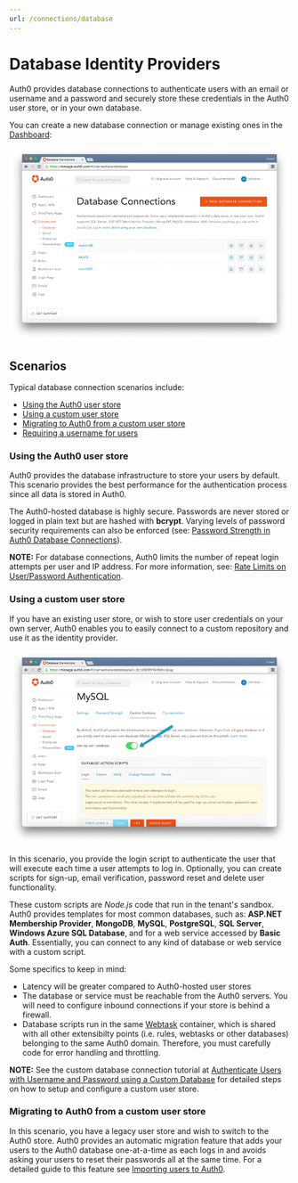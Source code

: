 ```yaml
---
url: /connections/database
---
```


# Database Identity Providers

Auth0 provides database connections to authenticate users with an email or username and a password and securely store these credentials in the Auth0 user store, or in your own database.

You can create a new database connection or manage existing ones in the [Dashboard](${uiURL}/#/connections/database):

![](/media/articles/connections/database/database-connections.png)

## Scenarios

Typical database connection scenarios include:

* [Using the Auth0 user store](#using-the-auth0-user-store)
* [Using a custom user store](#using-a-custom-user-store)
* [Migrating to Auth0 from a custom user store](#migrating-to-auth0-from-a-custom-user-store)
* [Requiring a username for users](/database/require-username)

### Using the Auth0 user store

Auth0 provides the database infrastructure to store your users by default. This scenario provides the best performance for the authentication process since all data is stored in Auth0.

The Auth0-hosted database is highly secure. Passwords are never stored or logged in plain text but are hashed with **bcrypt**. Varying levels of password security requirements can also be enforced (see: [Password Strength in Auth0 Database Connections](/password-strength)).

**NOTE:** For database connections, Auth0 limits the number of repeat login attempts per user and IP address. For more information, see: [Rate Limits on User/Password Authentication](/connections/database/rate-limits).

### Using a custom user store

If you have an existing user store, or wish to store user credentials on your own server, Auth0 enables you to easily connect to a custom repository and use it as the identity provider.

![](/media/articles/connections/database/custom-database.png)

In this scenario, you provide the login script to authenticate the user that will execute each time a user attempts to log in. Optionally, you can create scripts for sign-up, email verification, password reset and delete user functionality.

These custom scripts are *Node.js* code that run in the tenant's sandbox. Auth0 provides templates for most common databases, such as: **ASP.NET Membership Provider**, **MongoDB**, **MySQL**, **PostgreSQL**, **SQL Server**, **Windows Azure SQL Database**, and for a web service accessed by **Basic Auth**. Essentially, you can connect to any kind of database or web service with a custom script.

Some specifics to keep in mind:

* Latency will be greater compared to Auth0-hosted user stores
* The database or service must be reachable from the Auth0 servers. You will need to configure inbound connections if your store is behind a firewall.
* Database scripts run in the same [Webtask](https://webtask.io) container, which is shared with all other extensibilty points (i.e. rules, webtasks or other databases) belonging to the same Auth0 domain. Therefore, you must carefully code for error handling and throttling.

**NOTE:** See the custom database connection tutorial at [Authenticate Users with Username and Password using a Custom Database](/connections/database/mysql) for detailed steps on how to setup and configure a custom user store.

### Migrating to Auth0 from a custom user store

In this scenario, you have a legacy user store and wish to switch to the Auth0 store. Auth0 provides an automatic migration feature that adds your users to the Auth0 database one-at-a-time as each logs in and avoids asking your users to reset their passwords all at the same time. For a detailed guide to this feature see [Importing users to Auth0](/connections/database/migrating).
